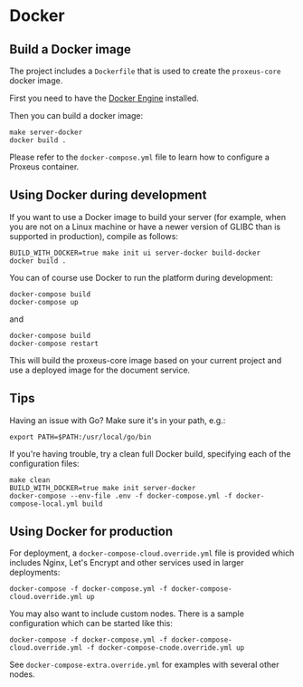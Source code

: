 # Docker


## Build a Docker image

The project includes a `Dockerfile` that is used to create the `proxeus-core` docker image.

First you need to have the [Docker Engine](https://docs.docker.com/install/) installed.

Then you can build a docker image:

```
make server-docker
docker build .
```

Please refer to the `docker-compose.yml` file to learn how to configure a Proxeus container.

## Using Docker during development

If you want to use a Docker image to build your server (for example, when you are not on a Linux machine or have a newer version of GLIBC than is supported in production), compile as follows:

```
BUILD_WITH_DOCKER=true make init ui server-docker build-docker
docker build .
```

You can of course use Docker to run the platform during development:

```
docker-compose build
docker-compose up
```

and

```
docker-compose build
docker-compose restart
```

This will build the proxeus-core image based on your current project and use a deployed image
for the document service.

## Tips

Having an issue with Go? Make sure it's in your path, e.g.:

`export PATH=$PATH:/usr/local/go/bin`

If you're having trouble, try a clean full Docker build, specifying each of the configuration files:

```
make clean
BUILD_WITH_DOCKER=true make init server-docker
docker-compose --env-file .env -f docker-compose.yml -f docker-compose-local.yml build
```

## Using Docker for production

For deployment, a `docker-compose-cloud.override.yml` file is provided which includes Nginx, Let's Encrypt and other services used in larger deployments:

```
docker-compose -f docker-compose.yml -f docker-compose-cloud.override.yml up
```

You may also want to include custom nodes. There is a sample configuration which can be started like this:

```
docker-compose -f docker-compose.yml -f docker-compose-cloud.override.yml -f docker-compose-cnode.override.yml up
```

See `docker-compose-extra.override.yml` for examples with several other nodes.

